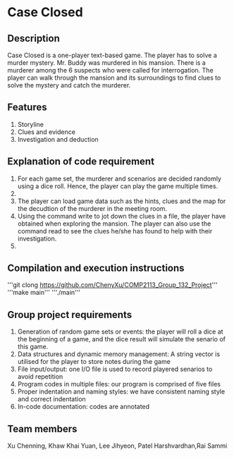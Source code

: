 # Case Closed

## Description
Case Closed is a one-player text-based game. The player has to solve a murder mystery. Mr. Buddy was murdered in his mansion. There is a murderer among the 6 suspects who were called for interrogation.  The player can walk through the mansion and its surroundings to find clues to solve the mystery and catch the murderer.

## Features
1. Storyline 
2. Clues and evidence 
3. Investigation and deduction

## Explanation of code requirement 
1. For each game set, the murderer and scenarios are decided randomly using a dice roll. Hence, the player can play the game multiple times.
2. 
3. The player can load game data such as the hints, clues and the map for the decudtion of the murderer in the meeting room. 
4. Using the command write to jot down the clues in a file, the player have obtained when exploring the mansion. The player can also use the command read to see the clues he/she has found to help with their investigation.
5. 


## Compilation and execution instructions
'''git clong https://github.com/ChenyXu/COMP2113_Group_132_Project'''
'''make main'''
'''./main'''


## Group project requirements
1. Generation of random game sets or events: the player will roll a dice at the beginning of a game, and the dice result will simulate the senario of this game. 
2. Data structures and dynamic memory management: A string vector is utilised for the player to store notes during the game
3. File input/output: one I/O file is used to record playered senarios to avoid repetition
4. Program codes in multiple files: our program is comprised of five files
5. Proper indentation and naming styles: we have consistent naming style and correct indentation
5. In-code documentation: codes are annotated 


## Team members 
Xu Chenning, Khaw Khai Yuan, Lee Jihyeon, Patel Harshvardhan,Rai Sammi
